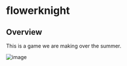 # flowerknight

## Overview
This is a game we are making over the summer.

![image](https://github.com/dhs-gamedev/flowerknight/blob/main/data/image.png)

